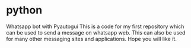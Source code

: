 # python
Whatsapp bot with Pyautogui
This is a code for my first repository which can be used to send a message on whatsapp web.
This can also be used for many other messaging sites and applications.
Hope you will like it.
